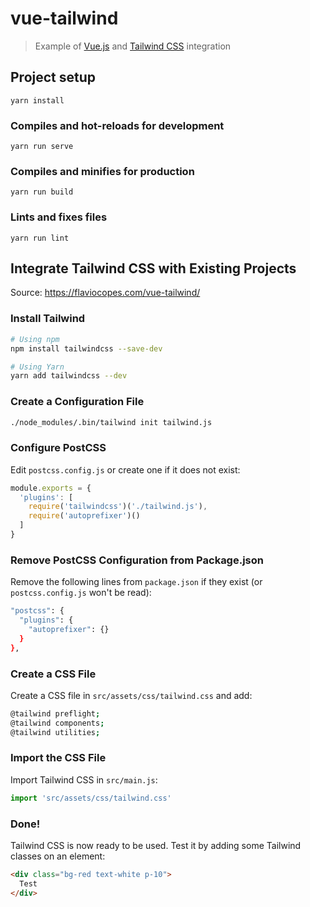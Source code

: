 # vue-tailwind

> Example of [Vue.js](https://vuejs.org) and [Tailwind CSS](https://tailwindcss.com) integration

## Project setup
```
yarn install
```

### Compiles and hot-reloads for development
```
yarn run serve
```

### Compiles and minifies for production
```
yarn run build
```

### Lints and fixes files
```
yarn run lint
```

## Integrate Tailwind CSS with Existing Projects

Source: https://flaviocopes.com/vue-tailwind/

### Install Tailwind
```bash
# Using npm
npm install tailwindcss --save-dev

# Using Yarn
yarn add tailwindcss --dev
```

### Create a Configuration File
```bash
./node_modules/.bin/tailwind init tailwind.js
```

### Configure PostCSS
Edit `postcss.config.js` or create one if it does not exist:
```javascript
module.exports = {
  'plugins': [
    require('tailwindcss')('./tailwind.js'),
    require('autoprefixer')()
  ]
}
```

### Remove PostCSS Configuration from Package.json
Remove the following lines from `package.json` if they exist (or `postcss.config.js` won't be read):
```bash
"postcss": {
  "plugins": {
    "autoprefixer": {}
  }
},
```

### Create a CSS File
Create a CSS file in `src/assets/css/tailwind.css` and add:
```bash
@tailwind preflight;
@tailwind components;
@tailwind utilities;
```

### Import the CSS File
Import Tailwind CSS in `src/main.js`:
```javascript
import 'src/assets/css/tailwind.css'
```

### Done!
Tailwind CSS is now ready to be used. Test it by adding some Tailwind classes on an element:
```html
<div class="bg-red text-white p-10">
  Test
</div>
```
